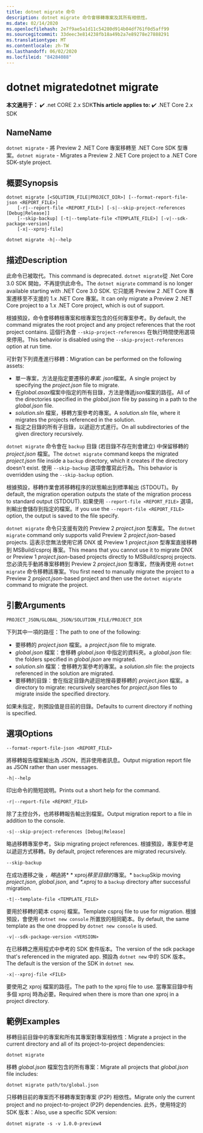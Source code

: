 ```yaml
---
title: dotnet migrate 命令
description: dotnet migrate 命令會移轉專案及其所有相依性。
ms.date: 02/14/2020
ms.openlocfilehash: 2e7f9ae5a1d11c54280d914b04df761f0d5aff99
ms.sourcegitcommit: 33deec3e814238fb18a49b2a7e89278e27888291
ms.translationtype: MT
ms.contentlocale: zh-TW
ms.lasthandoff: 06/02/2020
ms.locfileid: "84284088"
---
```

# <a name="dotnet-migrate"></a><span data-ttu-id="bb109-103">dotnet migrate</span><span class="sxs-lookup"><span data-stu-id="bb109-103">dotnet migrate</span></span>

<span data-ttu-id="bb109-104">**本文適用于：** ✔️ .net CORE 2.x SDK</span><span class="sxs-lookup"><span data-stu-id="bb109-104">**This article applies to:** ✔️ .NET Core 2.x SDK</span></span>

## <a name="name"></a><span data-ttu-id="bb109-105">Name</span><span class="sxs-lookup"><span data-stu-id="bb109-105">Name</span></span>

<span data-ttu-id="bb109-106">`dotnet migrate` - 將 Preview 2 .NET Core 專案移轉至 .NET Core SDK 型專案。</span><span class="sxs-lookup"><span data-stu-id="bb109-106">`dotnet migrate` - Migrates a Preview 2 .NET Core project to a .NET Core SDK-style project.</span></span>

## <a name="synopsis"></a><span data-ttu-id="bb109-107">概要</span><span class="sxs-lookup"><span data-stu-id="bb109-107">Synopsis</span></span>

```dotnetcli
dotnet migrate [<SOLUTION_FILE|PROJECT_DIR>] [--format-report-file-json <REPORT_FILE>]
    [-r|--report-file <REPORT_FILE>] [-s|--skip-project-references [Debug|Release]]
    [--skip-backup] [-t|--template-file <TEMPLATE_FILE>] [-v|--sdk-package-version]
    [-x|--xproj-file]

dotnet migrate -h|--help
```

## <a name="description"></a><span data-ttu-id="bb109-108">描述</span><span class="sxs-lookup"><span data-stu-id="bb109-108">Description</span></span>

<span data-ttu-id="bb109-109">此命令已被取代。</span><span class="sxs-lookup"><span data-stu-id="bb109-109">This command is deprecated.</span></span> <span data-ttu-id="bb109-110">`dotnet migrate`從 .Net Core 3.0 SDK 開始，不再提供此命令。</span><span class="sxs-lookup"><span data-stu-id="bb109-110">The `dotnet migrate` command is no longer available starting with .NET Core 3.0 SDK.</span></span> <span data-ttu-id="bb109-111">它只能將 Preview 2 .NET Core 專案遷移至不支援的 1.x .NET Core 專案。</span><span class="sxs-lookup"><span data-stu-id="bb109-111">It can only migrate a Preview 2 .NET Core project to a 1.x .NET Core project, which is out of support.</span></span>

<span data-ttu-id="bb109-112">根據預設，命令會移轉根專案和根專案包含的任何專案參考。</span><span class="sxs-lookup"><span data-stu-id="bb109-112">By default, the command migrates the root project and any project references that the root project contains.</span></span> <span data-ttu-id="bb109-113">這個行為會 `--skip-project-references` 在執行時間使用選項來停用。</span><span class="sxs-lookup"><span data-stu-id="bb109-113">This behavior is disabled using the `--skip-project-references` option at run time.</span></span>

<span data-ttu-id="bb109-114">可針對下列資產進行移轉：</span><span class="sxs-lookup"><span data-stu-id="bb109-114">Migration can be performed on the following assets:</span></span>

* <span data-ttu-id="bb109-115">單一專案，方法是指定要遷移的*專案. json*檔案。</span><span class="sxs-lookup"><span data-stu-id="bb109-115">A single project by specifying the *project.json* file to migrate.</span></span>
* <span data-ttu-id="bb109-116">在*global.asax*檔案中指定的所有目錄，方法是傳遞*json*檔案的路徑。</span><span class="sxs-lookup"><span data-stu-id="bb109-116">All of the directories specified in the *global.json* file by passing in a path to the *global.json* file.</span></span>
* <span data-ttu-id="bb109-117">*solution.sln* 檔案，移轉方案參考的專案。</span><span class="sxs-lookup"><span data-stu-id="bb109-117">A *solution.sln* file, where it migrates the projects referenced in the solution.</span></span>
* <span data-ttu-id="bb109-118">指定之目錄的所有子目錄，以遞迴方式進行。</span><span class="sxs-lookup"><span data-stu-id="bb109-118">On all subdirectories of the given directory recursively.</span></span>

<span data-ttu-id="bb109-119">`dotnet migrate` 命令會在 `backup` 目錄 (若目錄不存在則會建立) 中保留移轉的 *project.json* 檔案。</span><span class="sxs-lookup"><span data-stu-id="bb109-119">The `dotnet migrate` command keeps the migrated *project.json* file inside a `backup` directory, which it creates if the directory doesn't exist.</span></span> <span data-ttu-id="bb109-120">使用 `--skip-backup` 選項會覆寫此行為。</span><span class="sxs-lookup"><span data-stu-id="bb109-120">This behavior is overridden using the `--skip-backup` option.</span></span>

<span data-ttu-id="bb109-121">根據預設，移轉作業會將移轉程序的狀態輸出到標準輸出 (STDOUT)。</span><span class="sxs-lookup"><span data-stu-id="bb109-121">By default, the migration operation outputs the state of the migration process to standard output (STDOUT).</span></span> <span data-ttu-id="bb109-122">如果使用 `--report-file <REPORT_FILE>` 選項，則輸出會儲存到指定的檔案。</span><span class="sxs-lookup"><span data-stu-id="bb109-122">If you use the `--report-file <REPORT_FILE>` option, the output is saved to the file specify.</span></span>

<span data-ttu-id="bb109-123">`dotnet migrate` 命令只支援有效的 Preview 2 *project.json* 型專案。</span><span class="sxs-lookup"><span data-stu-id="bb109-123">The `dotnet migrate` command only supports valid Preview 2 *project.json*-based projects.</span></span> <span data-ttu-id="bb109-124">這表示您無法使用它將 DNX 或 Preview 1 *project.json* 型專案直接移轉到 MSBuild/csproj 專案。</span><span class="sxs-lookup"><span data-stu-id="bb109-124">This means that you cannot use it to migrate DNX or Preview 1 *project.json*-based projects directly to MSBuild/csproj projects.</span></span> <span data-ttu-id="bb109-125">您必須先手動將專案移轉到 Preview 2 *project.json* 型專案，然後再使用 `dotnet migrate` 命令移轉該專案。</span><span class="sxs-lookup"><span data-stu-id="bb109-125">You first need to manually migrate the project to a Preview 2 *project.json*-based project and then use the `dotnet migrate` command to migrate the project.</span></span>

## <a name="arguments"></a><span data-ttu-id="bb109-126">引數</span><span class="sxs-lookup"><span data-stu-id="bb109-126">Arguments</span></span>

`PROJECT_JSON/GLOBAL_JSON/SOLUTION_FILE/PROJECT_DIR`

<span data-ttu-id="bb109-127">下列其中一項的路徑：</span><span class="sxs-lookup"><span data-stu-id="bb109-127">The path to one of the following:</span></span>

* <span data-ttu-id="bb109-128">要移轉的 *project.json* 檔案。</span><span class="sxs-lookup"><span data-stu-id="bb109-128">a *project.json* file to migrate.</span></span>
* <span data-ttu-id="bb109-129">*global.json* 檔案：會移轉 *global.json* 中指定的資料夾。</span><span class="sxs-lookup"><span data-stu-id="bb109-129">a *global.json* file: the folders specified in *global.json* are migrated.</span></span>
* <span data-ttu-id="bb109-130">*solution.sln* 檔案：會移轉方案參考的專案。</span><span class="sxs-lookup"><span data-stu-id="bb109-130">a *solution.sln* file: the projects referenced in the solution are migrated.</span></span>
* <span data-ttu-id="bb109-131">要移轉的目錄：會在指定目錄內遞迴地搜尋要移轉的 *project.json* 檔案。</span><span class="sxs-lookup"><span data-stu-id="bb109-131">a directory to migrate: recursively searches for *project.json* files to migrate inside the specified directory.</span></span>

<span data-ttu-id="bb109-132">如果未指定，則預設值是目前的目錄。</span><span class="sxs-lookup"><span data-stu-id="bb109-132">Defaults to current directory if nothing is specified.</span></span>

## <a name="options"></a><span data-ttu-id="bb109-133">選項</span><span class="sxs-lookup"><span data-stu-id="bb109-133">Options</span></span>

`--format-report-file-json <REPORT_FILE>`

<span data-ttu-id="bb109-134">將移轉報告檔案輸出為 JSON，而非使用者訊息。</span><span class="sxs-lookup"><span data-stu-id="bb109-134">Output migration report file as JSON rather than user messages.</span></span>

`-h|--help`

<span data-ttu-id="bb109-135">印出命令的簡短說明。</span><span class="sxs-lookup"><span data-stu-id="bb109-135">Prints out a short help for the command.</span></span>

`-r|--report-file <REPORT_FILE>`

<span data-ttu-id="bb109-136">除了主控台外，也將移轉報告輸出到檔案。</span><span class="sxs-lookup"><span data-stu-id="bb109-136">Output migration report to a file in addition to the console.</span></span>

`-s|--skip-project-references [Debug|Release]`

<span data-ttu-id="bb109-137">略過移轉專案參考。</span><span class="sxs-lookup"><span data-stu-id="bb109-137">Skip migrating project references.</span></span> <span data-ttu-id="bb109-138">根據預設，專案參考是以遞迴方式移轉。</span><span class="sxs-lookup"><span data-stu-id="bb109-138">By default, project references are migrated recursively.</span></span>

`--skip-backup`

<span data-ttu-id="bb109-139">在成功遷移之後 *，略*過將\* \* xproj*移至目錄的*專案。\* `backup`</span><span class="sxs-lookup"><span data-stu-id="bb109-139">Skip moving *project.json*, *global.json*, and *\*.xproj* to a `backup` directory after successful migration.</span></span>

`-t|--template-file <TEMPLATE_FILE>`

<span data-ttu-id="bb109-140">要用於移轉的範本 csproj 檔案。</span><span class="sxs-lookup"><span data-stu-id="bb109-140">Template csproj file to use for migration.</span></span> <span data-ttu-id="bb109-141">根據預設，會使用 `dotnet new console` 所置放的相同範本。</span><span class="sxs-lookup"><span data-stu-id="bb109-141">By default, the same template as the one dropped by `dotnet new console` is used.</span></span>

`-v|--sdk-package-version <VERSION>`

<span data-ttu-id="bb109-142">在已移轉之應用程式中參考的 SDK 套件版本。</span><span class="sxs-lookup"><span data-stu-id="bb109-142">The version of the sdk package that's referenced in the migrated app.</span></span> <span data-ttu-id="bb109-143">預設為 `dotnet new` 中的 SDK 版本。</span><span class="sxs-lookup"><span data-stu-id="bb109-143">The default is the version of the SDK in `dotnet new`.</span></span>

`-x|--xproj-file <FILE>`

<span data-ttu-id="bb109-144">要使用之 xproj 檔案的路徑。</span><span class="sxs-lookup"><span data-stu-id="bb109-144">The path to the xproj file to use.</span></span> <span data-ttu-id="bb109-145">當專案目錄中有多個 xproj 時為必要。</span><span class="sxs-lookup"><span data-stu-id="bb109-145">Required when there is more than one xproj in a project directory.</span></span>

## <a name="examples"></a><span data-ttu-id="bb109-146">範例</span><span class="sxs-lookup"><span data-stu-id="bb109-146">Examples</span></span>

<span data-ttu-id="bb109-147">移轉目前目錄中的專案和所有其專案對專案相依性：</span><span class="sxs-lookup"><span data-stu-id="bb109-147">Migrate a project in the current directory and all of its project-to-project dependencies:</span></span>

`dotnet migrate`

<span data-ttu-id="bb109-148">移轉 *global.json* 檔案包含的所有專案：</span><span class="sxs-lookup"><span data-stu-id="bb109-148">Migrate all projects that *global.json* file includes:</span></span>

`dotnet migrate path/to/global.json`

<span data-ttu-id="bb109-149">只移轉目前的專案而不移轉專案對專案 (P2P) 相依性。</span><span class="sxs-lookup"><span data-stu-id="bb109-149">Migrate only the current project and no project-to-project (P2P) dependencies.</span></span> <span data-ttu-id="bb109-150">此外，使用特定的 SDK 版本：</span><span class="sxs-lookup"><span data-stu-id="bb109-150">Also, use a specific SDK version:</span></span>

`dotnet migrate -s -v 1.0.0-preview4`
